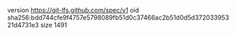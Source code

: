 version https://git-lfs.github.com/spec/v1
oid sha256:bdd744cfe9f4757e5798089fb51d0c37466ac2b51d0d5d37203395321d4731e3
size 1491
